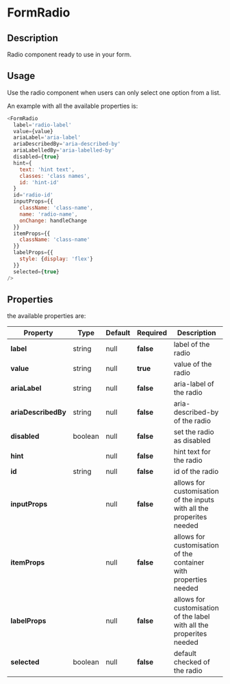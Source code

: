 # FormRadio

## Description

Radio component ready to use in your form.

## Usage

Use the radio component when users can only select one option from a list.

An example with all the available properties is:

```js
<FormRadio
  label='radio-label'
  value={value}
  ariaLabel='aria-label'
  ariaDescribedBy='aria-described-by'
  ariaLabelledBy='aria-labelled-by'
  disabled={true}
  hint={
    text: 'hint text',
    classes: 'class names',
    id: 'hint-id'
  }
  id='radio-id'
  inputProps={{
    className: 'class-name',
    name: 'radio-name',
    onChange: handleChange
  }}
  itemProps={{
    className: 'class-name'
  }}
  labelProps={{
    style: {display: 'flex'}
  }}
  selected={true}
/>
```

## Properties

the available properties are:

| Property             | Type                                               | Default | Required  | Description                                                           |
| -------------------- | -------------------------------------------------- | ------- | --------- | --------------------------------------------------------------------- |
| **label**            | string                                             | null    | **false** | label of the radio                                                    |
| **value**            | string                                             | null    | **true**  | value of the radio                                                    |
| **ariaLabel**        | string                                             | null    | **false** | aria-label of the radio                                               |
| **ariaDescribedBy**  | string                                             | null    | **false** | aria-described-by of the radio                                        |
| **disabled**         | boolean                                            | null    | **false** | set the radio as disabled                                             |
| **hint**             | <HintProps>                                        | null    | **false** | hint text for the radio                                               |
| **id**               | string                                             | null    | **false** | id of the radio                                                       |
| **inputProps**       | <any>                                              | null    | **false** | allows for customisation of the inputs with all the properites needed |
| **itemProps**        | <any>                                              | null    | **false** | allows for customisation of the container with properties needed      |
| **labelProps**       | <any>                                              | null    | **false** | allows for customisation of the label with all the properites needed  |
| **selected**         | boolean                                            | null    | **false** | default checked of the radio                                          |